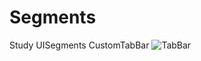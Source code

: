 # Segments
Study UISegments
CustomTabBar
![TabBar](https://user-images.githubusercontent.com/82379236/179046783-b5393fe3-4fd7-4c04-bade-ac0d1f2045a7.png)
